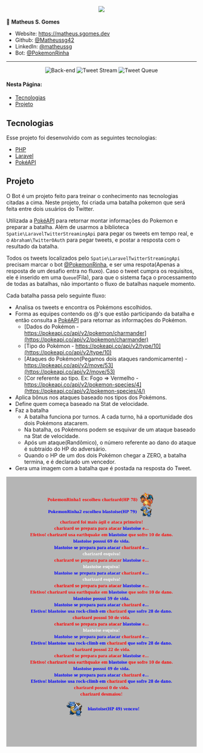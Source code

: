 <p align="center"><a target="_blank" href="https://matheus.sgomes.dev"><img src="https://matheus.sgomes.dev/img/logo_azul.png"></a></p>


👤 **Matheus S. Gomes**

* Website: https://matheus.sgomes.dev
* Github: [@Matheussg42](https://github.com/Matheussg42)
* LinkedIn: [@matheussg](https://linkedin.com/in/matheussg)
* Bot: [@PokemonRinha](https://twitter.com/PokemonRinha)

---

<p align="center">

  <img alt="Back-end" src="https://img.shields.io/static/v1?label=Back-end&message=Ok&color=27ae60&labelColor=444444">
  <img alt="Tweet Stream" src="https://img.shields.io/static/v1?label=Tweet Stream&message=Ok&color=27ae60&labelColor=444444">
  <img alt="Tweet Queue" src="https://img.shields.io/static/v1?label=Tweet Queue&message=Ok&color=27ae60&labelColor=444444">

</p>

#### Nesta Página:

* [Tecnologias](#tecnologias)
* [Projeto](#projeto)

<span id="tecnologias"></span>
## Tecnologias

Esse projeto foi desenvolvido com as seguintes tecnologias:

- [PHP](https://www.php.net/)
- [Laravel](https://laravel.com/)
- [PokéAPI](https://pokeapi.co/)

<span id="projeto"></span>
## Projeto

O Bot é um projeto feito para treinar o conhecimento nas tecnologias citadas a cima. Neste projeto, foi criada uma batalha pokemon que será feita entre dois usuários do Twitter.

Utilizada a [PokéAPI](https://pokeapi.co/) para retornar montar informações do Pokemon e preparar a batalha. Além de usarmos a biblioteca `Spatie\LaravelTwitterStreamingApi` para pegar os tweets em tempo real, e o `Abraham\TwitterOAuth` para pegar tweets, e postar a resposta com o resultado da batalha.

Todos os tweets localizados pelo `Spatie\LaravelTwitterStreamingApi` precisam marcar o bot [@PokemonRinha](https://twitter.com/PokemonRinha), e ser uma respota(Apenas a resposta de um desafio entra no fluxo). Caso o tweet cumpra os requisitos, ele é inserido em uma `Queue`(Fila), para que o sistema faça o processamento de todas as batalhas, não importanto o fluxo de batalhas naquele momento.

Cada batalha passa pelo seguinte fluxo:
- Analisa os tweets e encontra os Pokémons escolhidos.
- Forma as equipes contendo os @'s que estão participando da batalha e então consulta a [PokéAPI](https://pokeapi.co/) para retornar as informações do Pokémon.
    - [Dados do Pokémon - https://pokeapi.co/api/v2/pokemon/charmander](https://pokeapi.co/api/v2/pokemon/charmander)
    - [Tipo do Pokémon - https://pokeapi.co/api/v2/type/10](https://pokeapi.co/api/v2/type/10)
    - [Ataques do Pokémon(Pegamos dois ataques randomicamente) - https://pokeapi.co/api/v2/move/53](https://pokeapi.co/api/v2/move/53)
    - [Cor referente ao tipo. Ex: Fogo => Vermelho - https://pokeapi.co/api/v2/pokemon-species/4](https://pokeapi.co/api/v2/pokemon-species/4/)
- Aplica bônus nos ataques baseado nos tipos dos Pokémons.
- Define quem começa baseado na Stat de velocidade.
- Faz a batalha
    - A batalha funciona por turnos. A cada turno, há a oportunidade dos dois Pokémons atacarem.
    - Na batalha, os Pokémons podem se esquivar de um ataque baseado na Stat de velocidade.
    - Após um ataque(Randômico), o número referente ao dano do ataque é subtraído do HP do adversário.
    - Quando o HP de um dos dois Pokémon chegar a ZERO, a batalha termina, e é declarado um vencedor.
- Gera uma imagem com a batalha que é postada na resposta do Tweet.

![Batalha](./.gitAssets/batalha.jpg)

